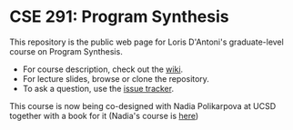 # CSE 291: Program Synthesis

This repository is the public web page for Loris D'Antoni's graduate-level course on Program Synthesis.

* For course description, check out the [wiki](https://github.com/lorisdanto/cse291-program-synthesis/wiki).
* For lecture slides, browse or clone the repository.
* To ask a question, use the [issue tracker](https://github.com/lorisdanto/cse291-program-synthesis/issues).

This course is now being co-designed with Nadia Polikarpova at UCSD together with a book for it (Nadia's course is [here](https://github.com/nadia-polikarpova/cse291-program-synthesis))

